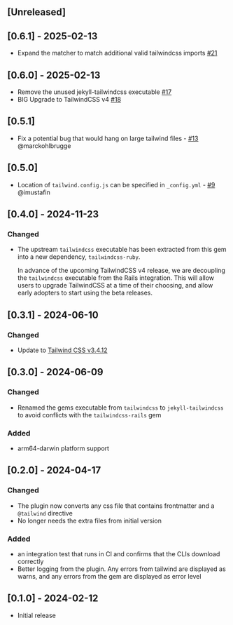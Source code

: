 ## [Unreleased]

## [0.6.1] - 2025-02-13

- Expand the matcher to match additional valid tailwindcss imports [#21](https://github.com/vormwald/jekyll-tailwindcss/pull/21)

## [0.6.0] - 2025-02-13

- Remove the unused jekyll-tailwindcss executable [#17](https://github.com/vormwald/jekyll-tailwindcss/pull/17)
- BIG Upgrade to TailwindCSS v4 [#18](https://github.com/vormwald/jekyll-tailwindcss/pull/18)

## [0.5.1]

- Fix a potential bug that would hang on large tailwind files - [#13](https://github.com/vormwald/jekyll-tailwindcss/pull/13) @marckohlbrugge

## [0.5.0]

- Location of `tailwind.config.js` can be specified in `_config.yml` - [#9](https://github.com/vormwald/jekyll-tailwindcss/pull/9) @imustafin

## [0.4.0] - 2024-11-23

### Changed

- The upstream `tailwindcss` executable has been extracted from this gem into a new dependency, `tailwindcss-ruby`.

  In advance of the upcoming TailwindCSS v4 release, we are decoupling the `tailwindcss` executable
  from the Rails integration. This will allow users to upgrade TailwindCSS at a time of their
  choosing, and allow early adopters to start using the beta releases.

## [0.3.1] - 2024-06-10

### Changed

- Update to [Tailwind CSS v3.4.12](https://github.com/tailwindlabs/tailwindcss/releases/tag/v3.4.12)

## [0.3.0] - 2024-06-09

### Changed

- Renamed the gems executable from `tailwindcss` to `jekyll-tailwindcss` to avoid conflicts with the `tailwindcss-rails` gem

### Added

- arm64-darwin platform support

## [0.2.0] - 2024-04-17

### Changed

- The plugin now converts any css file that contains frontmatter and a `@tailwind` directive
- No longer needs the extra files from initial version

### Added

- an integration test that runs in CI and confirms that the CLIs download correctly
- Better logging from the plugin. Any errors from tailwind are displayed as warns, and any errors from the gem are displayed as error level

## [0.1.0] - 2024-02-12

- Initial release
